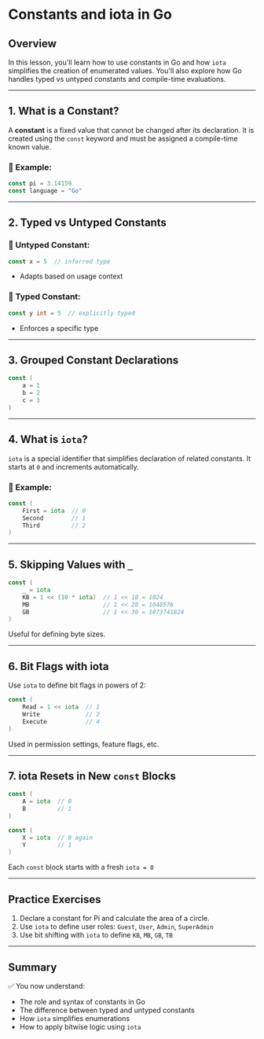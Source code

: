 # **Constants and iota in Go**

## **Overview**

In this lesson, you'll learn how to use constants in Go and how `iota` simplifies the creation of enumerated values. You'll also explore how Go handles typed vs untyped constants and compile-time evaluations.

---

## **1. What is a Constant?**

A **constant** is a fixed value that cannot be changed after its declaration. It is created using the `const` keyword and must be assigned a compile-time known value.

### 🔹 Example:

```go
const pi = 3.14159
const language = "Go"
```

---

## **2. Typed vs Untyped Constants**

### 🔹 Untyped Constant:

```go
const x = 5  // inferred type
```

* Adapts based on usage context

### 🔹 Typed Constant:

```go
const y int = 5  // explicitly typed
```

* Enforces a specific type

---

## **3. Grouped Constant Declarations**

```go
const (
    a = 1
    b = 2
    c = 3
)
```

---

## **4. What is `iota`?**

`iota` is a special identifier that simplifies declaration of related constants. It starts at `0` and increments automatically.

### 🔹 Example:

```go
const (
    First = iota  // 0
    Second        // 1
    Third         // 2
)
```

---

## **5. Skipping Values with `_`**

```go
const (
    _ = iota
    KB = 1 << (10 * iota)  // 1 << 10 = 1024
    MB                     // 1 << 20 = 1048576
    GB                     // 1 << 30 = 1073741824
)
```

Useful for defining byte sizes.

---

## **6. Bit Flags with iota**

Use `iota` to define bit flags in powers of 2:

```go
const (
    Read = 1 << iota  // 1
    Write             // 2
    Execute           // 4
)
```

Used in permission settings, feature flags, etc.

---

## **7. iota Resets in New `const` Blocks**

```go
const (
    A = iota  // 0
    B         // 1
)

const (
    X = iota  // 0 again
    Y         // 1
)
```

Each `const` block starts with a fresh `iota = 0`

---

## **Practice Exercises**

1. Declare a constant for Pi and calculate the area of a circle.
2. Use `iota` to define user roles: `Guest`, `User`, `Admin`, `SuperAdmin`
3. Use bit shifting with `iota` to define `KB`, `MB`, `GB`, `TB`

---

## **Summary**

✅ You now understand:

* The role and syntax of constants in Go
* The difference between typed and untyped constants
* How `iota` simplifies enumerations
* How to apply bitwise logic using `iota`

